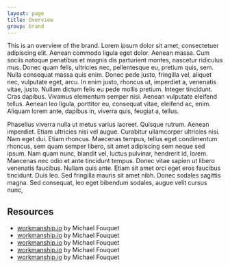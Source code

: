 ```yaml
---
layout: page
title: Overview
group: brand
---
```


This is an overview of the brand. Lorem ipsum dolor sit amet, consectetuer adipiscing elit. Aenean commodo ligula eget dolor. Aenean massa. Cum sociis natoque penatibus et magnis dis parturient montes, nascetur ridiculus mus. Donec quam felis, ultricies nec, pellentesque eu, pretium quis, sem. Nulla consequat massa quis enim. Donec pede justo, fringilla vel, aliquet nec, vulputate eget, arcu. In enim justo, rhoncus ut, imperdiet a, venenatis vitae, justo. Nullam dictum felis eu pede mollis pretium. Integer tincidunt. Cras dapibus. Vivamus elementum semper nisi. Aenean vulputate eleifend tellus. Aenean leo ligula, porttitor eu, consequat vitae, eleifend ac, enim. Aliquam lorem ante, dapibus in, viverra quis, feugiat a, tellus. 

Phasellus viverra nulla ut metus varius laoreet. Quisque rutrum. Aenean imperdiet. Etiam ultricies nisi vel augue. Curabitur ullamcorper ultricies nisi. Nam eget dui. Etiam rhoncus. Maecenas tempus, tellus eget condimentum rhoncus, sem quam semper libero, sit amet adipiscing sem neque sed ipsum. Nam quam nunc, blandit vel, luctus pulvinar, hendrerit id, lorem. Maecenas nec odio et ante tincidunt tempus. Donec vitae sapien ut libero venenatis faucibus. Nullam quis ante. Etiam sit amet orci eget eros faucibus tincidunt. Duis leo. Sed fringilla mauris sit amet nibh. Donec sodales sagittis magna. Sed consequat, leo eget bibendum sodales, augue velit cursus nunc,

<div class="block">
<h2 class="section-heading">Resources</h2>
<ul class="block__list">
	<li class="block__item">
		<a href="http://workmanship.io/" class="block__link">workmanship.io</a> by Michael Fouquet
	</li>
	<li class="block__item">
		<a href="http://workmanship.io/" class="block__link">workmanship.io</a> by Michael Fouquet
	</li>
	<li class="block__item">
		<a href="http://workmanship.io/" class="block__link">workmanship.io</a> by Michael Fouquet
	</li>
	<li class="block__item">
		<a href="http://workmanship.io/" class="block__link">workmanship.io</a> by Michael Fouquet
	</li>
	<li class="block__item">
		<a href="http://workmanship.io/" class="block__link">workmanship.io</a> by Michael Fouquet
	</li>
</ul>
</div>

